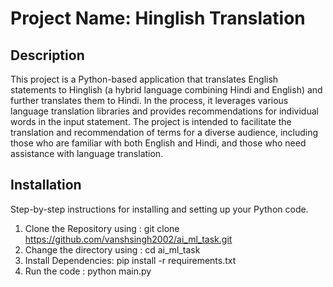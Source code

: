 # Project Name: Hinglish Translation
## Description
This project is a Python-based application that translates English statements to Hinglish (a hybrid language combining Hindi and English) and further translates them to Hindi. In the process, it leverages various language translation libraries and provides recommendations for individual words in the input statement. The project is intended to facilitate the translation and recommendation of terms for a diverse audience, including those who are familiar with both English and Hindi, and those who need assistance with language translation.
## Installation
Step-by-step instructions for installing and setting up your Python code.
1. Clone the Repository using : git clone https://github.com/vanshsingh2002/ai_ml_task.git
2. Change the directory using : cd ai_ml_task
3. Install Dependencies: pip install -r requirements.txt
4. Run the code : python main.py
